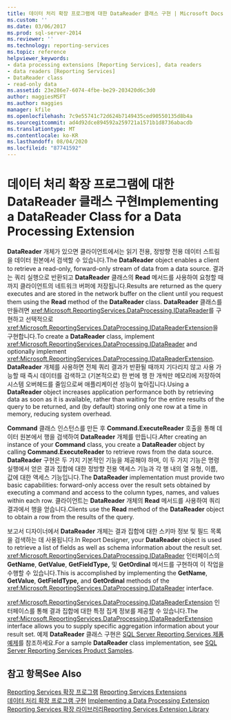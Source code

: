 ```yaml
---
title: 데이터 처리 확장 프로그램에 대한 DataReader 클래스 구현 | Microsoft Docs
ms.custom: ''
ms.date: 03/06/2017
ms.prod: sql-server-2014
ms.reviewer: ''
ms.technology: reporting-services
ms.topic: reference
helpviewer_keywords:
- data processing extensions [Reporting Services], data readers
- data readers [Reporting Services]
- DataReader class
- read-only data
ms.assetid: 23e286e7-6074-4fbe-be29-203420d6c3d0
author: maggiesMSFT
ms.author: maggies
manager: kfile
ms.openlocfilehash: 7c9e55741c72d624b7149435ced90550135d8b4a
ms.sourcegitcommit: ad4d92dce894592a259721a1571b1d8736abacdb
ms.translationtype: MT
ms.contentlocale: ko-KR
ms.lasthandoff: 08/04/2020
ms.locfileid: "87741592"
---
```

# <a name="implementing-a-datareader-class-for-a-data-processing-extension"></a><span data-ttu-id="3c4e8-102">데이터 처리 확장 프로그램에 대한 DataReader 클래스 구현</span><span class="sxs-lookup"><span data-stu-id="3c4e8-102">Implementing a DataReader Class for a Data Processing Extension</span></span>
  <span data-ttu-id="3c4e8-103">**DataReader** 개체가 있으면 클라이언트에서는 읽기 전용, 정방향 전용 데이터 스트림을 데이터 원본에서 검색할 수 있습니다.</span><span class="sxs-lookup"><span data-stu-id="3c4e8-103">The **DataReader** object enables a client to retrieve a read-only, forward-only stream of data from a data source.</span></span> <span data-ttu-id="3c4e8-104">결과는 쿼리 실행으로 반환되고 **DataReader** 클래스의 **Read** 메서드를 사용하여 요청할 때까지 클라이언트의 네트워크 버퍼에 저장됩니다.</span><span class="sxs-lookup"><span data-stu-id="3c4e8-104">Results are returned as the query executes and are stored in the network buffer on the client until you request them using the **Read** method of the **DataReader** class.</span></span> <span data-ttu-id="3c4e8-105">**DataReader** 클래스를 만들려면 <xref:Microsoft.ReportingServices.DataProcessing.IDataReader>를 구현하고 선택적으로 <xref:Microsoft.ReportingServices.DataProcessing.IDataReaderExtension>을 구현합니다.</span><span class="sxs-lookup"><span data-stu-id="3c4e8-105">To create a **DataReader** class, implement <xref:Microsoft.ReportingServices.DataProcessing.IDataReader> and optionally implement <xref:Microsoft.ReportingServices.DataProcessing.IDataReaderExtension>.</span></span> <span data-ttu-id="3c4e8-106">**DataReader** 개체를 사용하면 전체 쿼리 결과가 반환될 때까지 기다리지 않고 사용 가능할 때 즉시 데이터를 검색하고 (기본적으로) 한 번에 행 한 개씩만 메모리에 저장하여 시스템 오버헤드를 줄임으로써 애플리케이션 성능이 높아집니다.</span><span class="sxs-lookup"><span data-stu-id="3c4e8-106">Using a **DataReader** object increases application performance both by retrieving data as soon as it is available, rather than waiting for the entire results of the query to be returned, and (by default) storing only one row at a time in memory, reducing system overhead.</span></span>  
  
 <span data-ttu-id="3c4e8-107">**Command** 클래스 인스턴스를 만든 후 **Command.ExecuteReader** 호출을 통해 데이터 원본에서 행을 검색하여 **DataReader** 개체를 만듭니다.</span><span class="sxs-lookup"><span data-stu-id="3c4e8-107">After creating an instance of your **Command** class, you create a **DataReader** object by calling **Command.ExecuteReader** to retrieve rows from the data source.</span></span> <span data-ttu-id="3c4e8-108">**DataReader** 구현은 두 가지 기본적인 기능을 제공해야 하며, 이 두 가지 기능은 명령 실행에서 얻은 결과 집합에 대한 정방향 전용 액세스 기능과 각 행 내의 열 유형, 이름, 값에 대한 액세스 기능입니다.</span><span class="sxs-lookup"><span data-stu-id="3c4e8-108">The **DataReader** implementation must provide two basic capabilities: forward-only access over the result sets obtained by executing a command and access to the column types, names, and values within each row.</span></span> <span data-ttu-id="3c4e8-109">클라이언트는 **DataReader** 개체의 **Read** 메서드를 사용하여 쿼리 결과에서 행을 얻습니다.</span><span class="sxs-lookup"><span data-stu-id="3c4e8-109">Clients use the **Read** method of the **DataReader** object to obtain a row from the results of the query.</span></span>  
  
 <span data-ttu-id="3c4e8-110">보고서 디자이너에서 **DataReader** 개체는 결과 집합에 대한 스키마 정보 및 필드 목록을 검색하는 데 사용됩니다.</span><span class="sxs-lookup"><span data-stu-id="3c4e8-110">In Report Designer, your **DataReader** object is used to retrieve a list of fields as well as schema information about the result set.</span></span> <span data-ttu-id="3c4e8-111"><xref:Microsoft.ReportingServices.DataProcessing.IDataReader> 인터페이스의 **GetName**, **GetValue**, **GetFieldType,** 및 **GetOrdinal** 메서드를 구현하여 이 작업을 수행할 수 있습니다.</span><span class="sxs-lookup"><span data-stu-id="3c4e8-111">This is accomplished by implementing the **GetName**, **GetValue**, **GetFieldType,** and **GetOrdinal** methods of the <xref:Microsoft.ReportingServices.DataProcessing.IDataReader> interface.</span></span>  
  
 <span data-ttu-id="3c4e8-112"><xref:Microsoft.ReportingServices.DataProcessing.IDataReaderExtension> 인터페이스를 통해 결과 집합에 대한 특정 집계 정보를 제공할 수 있습니다.</span><span class="sxs-lookup"><span data-stu-id="3c4e8-112">The <xref:Microsoft.ReportingServices.DataProcessing.IDataReaderExtension> interface allows you to supply specific aggregation information about your result set.</span></span> <span data-ttu-id="3c4e8-113">예제 **DataReader** 클래스 구현은 [SQL Server Reporting Services 제품 예제](https://go.microsoft.com/fwlink/?LinkId=177889)를 참조하세요.</span><span class="sxs-lookup"><span data-stu-id="3c4e8-113">For a sample **DataReader** class implementation, see [SQL Server Reporting Services Product Samples](https://go.microsoft.com/fwlink/?LinkId=177889).</span></span>  
  
## <a name="see-also"></a><span data-ttu-id="3c4e8-114">참고 항목</span><span class="sxs-lookup"><span data-stu-id="3c4e8-114">See Also</span></span>  
 <span data-ttu-id="3c4e8-115">[Reporting Services 확장 프로그램](../reporting-services-extensions.md) </span><span class="sxs-lookup"><span data-stu-id="3c4e8-115">[Reporting Services Extensions](../reporting-services-extensions.md) </span></span>  
 <span data-ttu-id="3c4e8-116">[데이터 처리 확장 프로그램 구현](implementing-a-data-processing-extension.md) </span><span class="sxs-lookup"><span data-stu-id="3c4e8-116">[Implementing a Data Processing Extension](implementing-a-data-processing-extension.md) </span></span>  
 [<span data-ttu-id="3c4e8-117">Reporting Services 확장 라이브러리</span><span class="sxs-lookup"><span data-stu-id="3c4e8-117">Reporting Services Extension Library</span></span>](../reporting-services-extension-library.md)  
  
  
